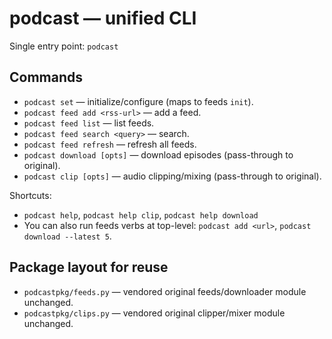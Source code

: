 # podcast — unified CLI

Single entry point: `podcast`

## Commands
- `podcast set` — initialize/configure (maps to feeds `init`).
- `podcast feed add <rss-url>` — add a feed.
- `podcast feed list` — list feeds.
- `podcast feed search <query>` — search.
- `podcast feed refresh` — refresh all feeds.
- `podcast download [opts]` — download episodes (pass-through to original).
- `podcast clip [opts]` — audio clipping/mixing (pass-through to original).

Shortcuts:
- `podcast help`, `podcast help clip`, `podcast help download`
- You can also run feeds verbs at top-level: `podcast add <url>`, `podcast download --latest 5`.

## Package layout for reuse
- `podcastpkg/feeds.py` — vendored original feeds/downloader module unchanged.
- `podcastpkg/clips.py` — vendored original clipper/mixer module unchanged.
